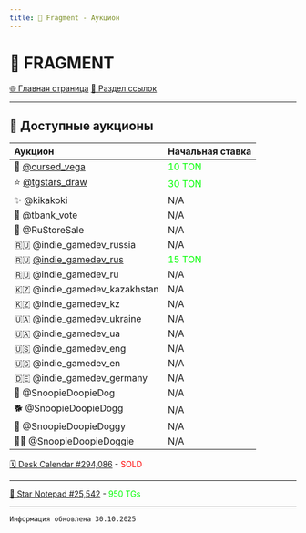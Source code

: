 ```yaml
---
title: 💎 Fragment - Аукцион
---
```


<link rel="stylesheet" href="css/style.css">

# 💎 FRAGMENT

<a href="./index.html" class="button-link">🌐 Главная страница</a>
<a href="./links.html" class="button-link">🔗 Раздел ссылок</a>

- - - - -

## 🛒 Доступные аукционы


| Аукцион | Начальная ставка |
|:--------|:-----------------|
| 👾 [@cursed_vega](https://fragment.com/username/cursed_vega) | <span style="color: lime;">10 TON</span> |
| ⭐ [@tgstars_draw](https://fragment.com/username/tgstars_draw) | <span style="color: lime;">30 TON</span> |
| ✨ @kikakoki | N/A |
| 🏦 @tbank_vote | N/A |
| 🛒 @RuStoreSale | N/A |
| 🇷🇺 @indie_gamedev_russia | N/A |
| 🇷🇺 [@indie_gamedev_rus](https://fragment.com/username/indie_gamedev_rus) | <span style="color: lime;">15 TON</span> |
| 🇷🇺 @indie_gamedev_ru | N/A |
| 🇰🇿 @indie_gamedev_kazakhstan | N/A |
| 🇰🇿 @indie_gamedev_kz | N/A |
| 🇺🇦 @indie_gamedev_ukraine | N/A |
| 🇺🇦 @indie_gamedev_ua | N/A |
| 🇺🇸 @indie_gamedev_eng | N/A |
| 🇺🇸 @indie_gamedev_en | N/A |
| 🇩🇪 @indie_gamedev_germany | N/A |
| 🐶 @SnoopieDoopieDog | N/A |
| 🐕 @SnoopieDoopieDogg | N/A |
| 🐩 @SnoopieDoopieDoggy | N/A |
| 🐕‍🦺 @SnoopieDoopieDoggie | N/A |

[🗓️ Desk Calendar #294,086](https://t.me/nft/DeskCalendar-294086) - <span style="color: red;">SOLD</span>
- - - - -
[📔 Star Notepad #25,542](https://t.me/nft/StarNotepad-25542) - <span style="color: lime;">950 TGs</span>

- - - - -

`Информация обновлена 30.10.2025`